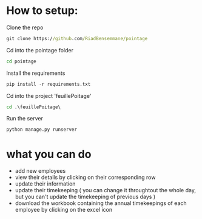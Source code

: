# How to setup:   

Clone the repo     

```cmd
git clone https://github.com/RiadBensemmane/pointage  
``` 

Cd into the pointage folder  

```cmd
cd pointage
``` 

Install the requirements  

```python
pip install -r requirements.txt
 ```

Cd into the project 'feuillePoitage'  

```cmd
cd .\feuillePoitage\
```

Run the server   

```python
python manage.py runserver
```

# what you can do 

- add new employees
- view their details by clicking on their corresponding row
- update their information
- update their timekeeping ( you can change it throughtout the whole day, but you can't update the timekeeping of previous days )
- download the workbook containing the annual timekeepings of each employee by clicking on the excel icon
